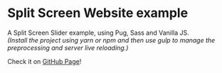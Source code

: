 # Split Screen Website example

A Split Screen Slider example, using Pug, Sass and Vanilla JS. <br>
*(Install the project using yarn or npm and then use gulp to manage the preprocessing and server live reloading.)*

Check it on [GitHub Page](https://fabiendeborde.github.io/SplitScreens/)!
